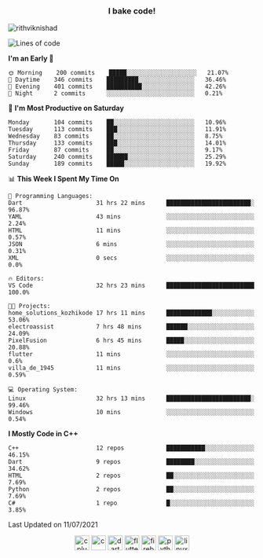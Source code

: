 <h3 align="center">I bake code!</h3>

<p align="left"> <img src="https://komarev.com/ghpvc/?username=rithviknishad" alt="rithviknishad" /> </p>

<!--START_SECTION:waka-->
![Lines of code](https://img.shields.io/badge/From%20Hello%20World%20I%27ve%20Written-696855%20lines%20of%20code-blue)

**I'm an Early 🐤** 

```text
🌞 Morning    200 commits    █████░░░░░░░░░░░░░░░░░░░░   21.07% 
🌆 Daytime    346 commits    █████████░░░░░░░░░░░░░░░░   36.46% 
🌃 Evening    401 commits    ██████████░░░░░░░░░░░░░░░   42.26% 
🌙 Night      2 commits      ░░░░░░░░░░░░░░░░░░░░░░░░░   0.21%

```
📅 **I'm Most Productive on Saturday** 

```text
Monday       104 commits    ██░░░░░░░░░░░░░░░░░░░░░░░   10.96% 
Tuesday      113 commits    ███░░░░░░░░░░░░░░░░░░░░░░   11.91% 
Wednesday    83 commits     ██░░░░░░░░░░░░░░░░░░░░░░░   8.75% 
Thursday     133 commits    ███░░░░░░░░░░░░░░░░░░░░░░   14.01% 
Friday       87 commits     ██░░░░░░░░░░░░░░░░░░░░░░░   9.17% 
Saturday     240 commits    ██████░░░░░░░░░░░░░░░░░░░   25.29% 
Sunday       189 commits    █████░░░░░░░░░░░░░░░░░░░░   19.92%

```


📊 **This Week I Spent My Time On** 

```text
💬 Programming Languages: 
Dart                     31 hrs 22 mins      ████████████████████████░   96.87% 
YAML                     43 mins             ░░░░░░░░░░░░░░░░░░░░░░░░░   2.24% 
HTML                     11 mins             ░░░░░░░░░░░░░░░░░░░░░░░░░   0.57% 
JSON                     6 mins              ░░░░░░░░░░░░░░░░░░░░░░░░░   0.31% 
XML                      0 secs              ░░░░░░░░░░░░░░░░░░░░░░░░░   0.0%

🔥 Editors: 
VS Code                  32 hrs 23 mins      █████████████████████████   100.0%

🐱‍💻 Projects: 
home_solutions_kozhikode 17 hrs 11 mins      █████████████░░░░░░░░░░░░   53.06% 
electroassist            7 hrs 48 mins       ██████░░░░░░░░░░░░░░░░░░░   24.09% 
PixelFusion              6 hrs 45 mins       █████░░░░░░░░░░░░░░░░░░░░   20.88% 
flutter                  11 mins             ░░░░░░░░░░░░░░░░░░░░░░░░░   0.6% 
villa_de_1945            11 mins             ░░░░░░░░░░░░░░░░░░░░░░░░░   0.59%

💻 Operating System: 
Linux                    32 hrs 13 mins      ████████████████████████░   99.46% 
Windows                  10 mins             ░░░░░░░░░░░░░░░░░░░░░░░░░   0.54%

```

**I Mostly Code in C++** 

```text
C++                      12 repos            ███████████░░░░░░░░░░░░░░   46.15% 
Dart                     9 repos             ████████░░░░░░░░░░░░░░░░░   34.62% 
HTML                     2 repos             ██░░░░░░░░░░░░░░░░░░░░░░░   7.69% 
Python                   2 repos             ██░░░░░░░░░░░░░░░░░░░░░░░   7.69% 
C#                       1 repo              █░░░░░░░░░░░░░░░░░░░░░░░░   3.85%

```



 Last Updated on 11/07/2021
<!--END_SECTION:waka-->

<p align="center">
  <img src="https://devicons.github.io/devicon/devicon.git/icons/cplusplus/cplusplus-original.svg" alt="cplusplus" width="30" height="30"/>
  <img src="https://devicons.github.io/devicon/devicon.git/icons/c/c-original.svg" alt="c" width="30" height="30"/>
  <img src="https://www.vectorlogo.zone/logos/dartlang/dartlang-icon.svg" alt="dart" width="30" height="30"/>
  <img src="https://www.vectorlogo.zone/logos/flutterio/flutterio-icon.svg" alt="flutter" width="30" height="30"/> 
  <img src="https://www.vectorlogo.zone/logos/firebase/firebase-icon.svg" alt="firebase" width="30" height="30"/> 
  <img src="https://devicons.github.io/devicon/devicon.git/icons/python/python-original.svg" alt="python" width="30" height="30"/> 
  <img src="https://devicons.github.io/devicon/devicon.git/icons/linux/linux-original.svg" alt="linux" width="30" height="30"/> 
</p>
